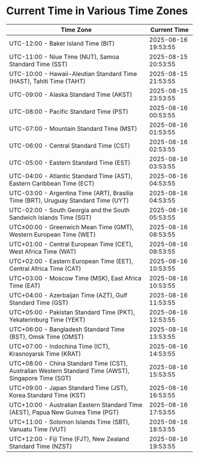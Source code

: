# Current Time in Various Time Zones

| Time Zone | Current Time |
|-----------|--------------|
| UTC-12:00 - Baker Island Time (BIT) | 2025-08-16 19:53:55 |
| UTC-11:00 - Niue Time (NUT), Samoa Standard Time (SST) | 2025-08-15 20:53:55 |
| UTC-10:00 - Hawaii-Aleutian Standard Time (HAST), Tahiti Time (TAHT) | 2025-08-15 21:53:55 |
| UTC-09:00 - Alaska Standard Time (AKST) | 2025-08-15 23:53:55 |
| UTC-08:00 - Pacific Standard Time (PST) | 2025-08-16 00:53:55 |
| UTC-07:00 - Mountain Standard Time (MST) | 2025-08-16 01:53:55 |
| UTC-06:00 - Central Standard Time (CST) | 2025-08-16 02:53:55 |
| UTC-05:00 - Eastern Standard Time (EST) | 2025-08-16 03:53:55 |
| UTC-04:00 - Atlantic Standard Time (AST), Eastern Caribbean Time (ECT) | 2025-08-16 04:53:55 |
| UTC-03:00 - Argentina Time (ART), Brasília Time (BRT), Uruguay Standard Time (UYT) | 2025-08-16 04:53:55 |
| UTC-02:00 - South Georgia and the South Sandwich Islands Time (SGT) | 2025-08-16 05:53:55 |
| UTC±00:00 - Greenwich Mean Time (GMT), Western European Time (WET) | 2025-08-16 08:53:55 |
| UTC+01:00 - Central European Time (CET), West Africa Time (WAT) | 2025-08-16 09:53:55 |
| UTC+02:00 - Eastern European Time (EET), Central Africa Time (CAT) | 2025-08-16 10:53:55 |
| UTC+03:00 - Moscow Time (MSK), East Africa Time (EAT) | 2025-08-16 10:53:55 |
| UTC+04:00 - Azerbaijan Time (AZT), Gulf Standard Time (GST) | 2025-08-16 11:53:55 |
| UTC+05:00 - Pakistan Standard Time (PKT), Yekaterinburg Time (YEKT) | 2025-08-16 12:53:55 |
| UTC+06:00 - Bangladesh Standard Time (BST), Omsk Time (OMST) | 2025-08-16 13:53:55 |
| UTC+07:00 - Indochina Time (ICT), Krasnoyarsk Time (KRAT) | 2025-08-16 14:53:55 |
| UTC+08:00 - China Standard Time (CST), Australian Western Standard Time (AWST), Singapore Time (SGT) | 2025-08-16 15:53:55 |
| UTC+09:00 - Japan Standard Time (JST), Korea Standard Time (KST) | 2025-08-16 16:53:55 |
| UTC+10:00 - Australian Eastern Standard Time (AEST), Papua New Guinea Time (PGT) | 2025-08-16 17:53:55 |
| UTC+11:00 - Solomon Islands Time (SBT), Vanuatu Time (VUT) | 2025-08-16 18:53:55 |
| UTC+12:00 - Fiji Time (FJT), New Zealand Standard Time (NZST) | 2025-08-16 19:53:55 |
